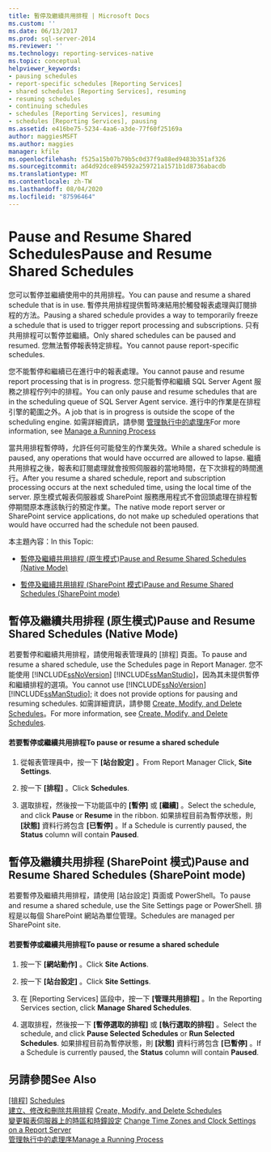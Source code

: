 ```yaml
---
title: 暫停及繼續共用排程 | Microsoft Docs
ms.custom: ''
ms.date: 06/13/2017
ms.prod: sql-server-2014
ms.reviewer: ''
ms.technology: reporting-services-native
ms.topic: conceptual
helpviewer_keywords:
- pausing schedules
- report-specific schedules [Reporting Services]
- shared schedules [Reporting Services], resuming
- resuming schedules
- continuing schedules
- schedules [Reporting Services], resuming
- schedules [Reporting Services], pausing
ms.assetid: e416be75-5234-4aa6-a3de-77f60f25169a
author: maggiesMSFT
ms.author: maggies
manager: kfile
ms.openlocfilehash: f525a15b07b79b5c0d37f9a88ed9483b351af326
ms.sourcegitcommit: ad4d92dce894592a259721a1571b1d8736abacdb
ms.translationtype: MT
ms.contentlocale: zh-TW
ms.lasthandoff: 08/04/2020
ms.locfileid: "87596464"
---
```

# <a name="pause-and-resume-shared-schedules"></a><span data-ttu-id="dd936-102">Pause and Resume Shared Schedules</span><span class="sxs-lookup"><span data-stu-id="dd936-102">Pause and Resume Shared Schedules</span></span>
  <span data-ttu-id="dd936-103">您可以暫停並繼續使用中的共用排程。</span><span class="sxs-lookup"><span data-stu-id="dd936-103">You can pause and resume a shared schedule that is in use.</span></span> <span data-ttu-id="dd936-104">暫停共用排程提供暫時凍結用於觸發報表處理與訂閱排程的方法。</span><span class="sxs-lookup"><span data-stu-id="dd936-104">Pausing a shared schedule provides a way to temporarily freeze a schedule that is used to trigger report processing and subscriptions.</span></span> <span data-ttu-id="dd936-105">只有共用排程可以暫停並繼續。</span><span class="sxs-lookup"><span data-stu-id="dd936-105">Only shared schedules can be paused and resumed.</span></span> <span data-ttu-id="dd936-106">您無法暫停報表特定排程。</span><span class="sxs-lookup"><span data-stu-id="dd936-106">You cannot pause report-specific schedules.</span></span>  
  
 <span data-ttu-id="dd936-107">您不能暫停和繼續已在進行中的報表處理。</span><span class="sxs-lookup"><span data-stu-id="dd936-107">You cannot pause and resume report processing that is in progress.</span></span> <span data-ttu-id="dd936-108">您只能暫停和繼續 SQL Server Agent 服務之排程佇列中的排程。</span><span class="sxs-lookup"><span data-stu-id="dd936-108">You can only pause and resume schedules that are in the scheduling queue of SQL Server Agent service.</span></span> <span data-ttu-id="dd936-109">進行中的作業是在排程引擎的範圍之外。</span><span class="sxs-lookup"><span data-stu-id="dd936-109">A job that is in progress is outside the scope of the scheduling engine.</span></span> <span data-ttu-id="dd936-110">如需詳細資訊，請參閱 [管理執行中的處理序](manage-a-running-process.md)</span><span class="sxs-lookup"><span data-stu-id="dd936-110">For more information, see [Manage a Running Process](manage-a-running-process.md)</span></span>  
  
 <span data-ttu-id="dd936-111">當共用排程暫停時，允許任何可能發生的作業失效。</span><span class="sxs-lookup"><span data-stu-id="dd936-111">While a shared schedule is paused, any operations that would have occurred are allowed to lapse.</span></span> <span data-ttu-id="dd936-112">繼續共用排程之後，報表和訂閱處理就會按照伺服器的當地時間，在下次排程的時間進行。</span><span class="sxs-lookup"><span data-stu-id="dd936-112">After you resume a shared schedule, report and subscription processing occurs at the next scheduled time, using the local time of the server.</span></span> <span data-ttu-id="dd936-113">原生模式報表伺服器或 SharePoint 服務應用程式不會回頭處理在排程暫停期間原本應該執行的預定作業。</span><span class="sxs-lookup"><span data-stu-id="dd936-113">The native mode report server or SharePoint service applications, do not make up scheduled operations that would have occurred had the schedule not been paused.</span></span>  
  
 <span data-ttu-id="dd936-114">本主題內容：</span><span class="sxs-lookup"><span data-stu-id="dd936-114">In this Topic:</span></span>  
  
-   [<span data-ttu-id="dd936-115">暫停及繼續共用排程 (原生模式)</span><span class="sxs-lookup"><span data-stu-id="dd936-115">Pause and Resume Shared Schedules (Native Mode)</span></span>](#bkmk_native)  
  
-   [<span data-ttu-id="dd936-116">暫停及繼續共用排程 (SharePoint 模式)</span><span class="sxs-lookup"><span data-stu-id="dd936-116">Pause and Resume Shared Schedules (SharePoint mode)</span></span>](#bkmk_sharepoint)  
  
##  <a name="pause-and-resume-shared-schedules-native-mode"></a><a name="bkmk_native"></a> <span data-ttu-id="dd936-117">暫停及繼續共用排程 (原生模式)</span><span class="sxs-lookup"><span data-stu-id="dd936-117">Pause and Resume Shared Schedules (Native Mode)</span></span>  
 <span data-ttu-id="dd936-118">若要暫停和繼續共用排程，請使用報表管理員的 [排程] 頁面。</span><span class="sxs-lookup"><span data-stu-id="dd936-118">To pause and resume a shared schedule, use the Schedules page in Report Manager.</span></span> <span data-ttu-id="dd936-119">您不能使用 [!INCLUDE[ssNoVersion](../../includes/ssnoversion-md.md)] [!INCLUDE[ssManStudio](../../includes/ssmanstudio-md.md)]，因為其未提供暫停和繼續排程的選項。</span><span class="sxs-lookup"><span data-stu-id="dd936-119">You cannot use [!INCLUDE[ssNoVersion](../../includes/ssnoversion-md.md)] [!INCLUDE[ssManStudio](../../includes/ssmanstudio-md.md)]; it does not provide options for pausing and resuming schedules.</span></span> <span data-ttu-id="dd936-120">如需詳細資訊，請參閱 [Create, Modify, and Delete Schedules](create-modify-and-delete-schedules.md)。</span><span class="sxs-lookup"><span data-stu-id="dd936-120">For more information, see [Create, Modify, and Delete Schedules](create-modify-and-delete-schedules.md).</span></span>  
  
#### <a name="to-pause-or-resume-a-shared-schedule"></a><span data-ttu-id="dd936-121">若要暫停或繼續共用排程</span><span class="sxs-lookup"><span data-stu-id="dd936-121">To pause or resume a shared schedule</span></span>  
  
1.  <span data-ttu-id="dd936-122">從報表管理員中，按一下 **[站台設定]** 。</span><span class="sxs-lookup"><span data-stu-id="dd936-122">From Report Manager Click, **Site Settings**.</span></span>  
  
2.  <span data-ttu-id="dd936-123">按一下 **[排程]** 。</span><span class="sxs-lookup"><span data-stu-id="dd936-123">Click **Schedules**.</span></span>  
  
3.  <span data-ttu-id="dd936-124">選取排程，然後按一下功能區中的 **[暫停]** 或 **[繼續]** 。</span><span class="sxs-lookup"><span data-stu-id="dd936-124">Select the schedule, and click **Pause** or **Resume** in the ribbon.</span></span> <span data-ttu-id="dd936-125">如果排程目前為暫停狀態，則 **[狀態]** 資料行將包含 **[已暫停]** 。</span><span class="sxs-lookup"><span data-stu-id="dd936-125">If a Schedule is currently paused, the **Status** column will contain **Paused**.</span></span>  
  
##  <a name="pause-and-resume-shared-schedules-sharepoint-mode"></a><a name="bkmk_sharepoint"></a> <span data-ttu-id="dd936-126">暫停及繼續共用排程 (SharePoint 模式)</span><span class="sxs-lookup"><span data-stu-id="dd936-126">Pause and Resume Shared Schedules (SharePoint mode)</span></span>  
 <span data-ttu-id="dd936-127">若要暫停及繼續共用排程，請使用 [站台設定] 頁面或 PowerShell。</span><span class="sxs-lookup"><span data-stu-id="dd936-127">To pause and resume a shared schedule, use the Site Settings page or PowerShell.</span></span> <span data-ttu-id="dd936-128">排程是以每個 SharePoint 網站為單位管理。</span><span class="sxs-lookup"><span data-stu-id="dd936-128">Schedules are managed per SharePoint site.</span></span>  
  
#### <a name="to-pause-or-resume-a-shared-schedule"></a><span data-ttu-id="dd936-129">若要暫停或繼續共用排程</span><span class="sxs-lookup"><span data-stu-id="dd936-129">To pause or resume a shared schedule</span></span>  
  
1.  <span data-ttu-id="dd936-130">按一下 **[網站動作]** 。</span><span class="sxs-lookup"><span data-stu-id="dd936-130">Click **Site Actions**.</span></span>  
  
2.  <span data-ttu-id="dd936-131">按一下 **[站台設定]** 。</span><span class="sxs-lookup"><span data-stu-id="dd936-131">Click **Site Settings**.</span></span>  
  
3.  <span data-ttu-id="dd936-132">在 [Reporting Services] 區段中，按一下 **[管理共用排程]** 。</span><span class="sxs-lookup"><span data-stu-id="dd936-132">In the Reporting Services section, click **Manage Shared Schedules**.</span></span>  
  
4.  <span data-ttu-id="dd936-133">選取排程，然後按一下 **[暫停選取的排程]** 或 **[執行選取的排程]** 。</span><span class="sxs-lookup"><span data-stu-id="dd936-133">Select the schedule, and click **Pause Selected Schedules** or **Run Selected Schedules**.</span></span> <span data-ttu-id="dd936-134">如果排程目前為暫停狀態，則 **[狀態]** 資料行將包含 **[已暫停]** 。</span><span class="sxs-lookup"><span data-stu-id="dd936-134">If a Schedule is currently paused, the **Status** column will contain **Paused**.</span></span>  
  
## <a name="see-also"></a><span data-ttu-id="dd936-135">另請參閱</span><span class="sxs-lookup"><span data-stu-id="dd936-135">See Also</span></span>  
 <span data-ttu-id="dd936-136">[[排程]](schedules.md) </span><span class="sxs-lookup"><span data-stu-id="dd936-136">[Schedules](schedules.md) </span></span>  
 <span data-ttu-id="dd936-137">[建立、修改和刪除共用排程](create-modify-and-delete-schedules.md) </span><span class="sxs-lookup"><span data-stu-id="dd936-137">[Create, Modify, and Delete Schedules](create-modify-and-delete-schedules.md) </span></span>  
 <span data-ttu-id="dd936-138">[變更報表伺服器上的時區和時鐘設定](change-time-zones-and-clock-settings-on-a-report-server.md) </span><span class="sxs-lookup"><span data-stu-id="dd936-138">[Change Time Zones and Clock Settings on a Report Server](change-time-zones-and-clock-settings-on-a-report-server.md) </span></span>  
 [<span data-ttu-id="dd936-139">管理執行中的處理序</span><span class="sxs-lookup"><span data-stu-id="dd936-139">Manage a Running Process</span></span>](manage-a-running-process.md)  
  
  
